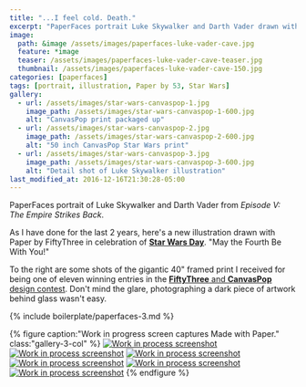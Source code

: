 ```yaml
---
title: "...I feel cold. Death."
excerpt: "PaperFaces portrait Luke Skywalker and Darth Vader drawn with Paper by 53 on an iPad."
image: 
  path: &image /assets/images/paperfaces-luke-vader-cave.jpg 
  feature: *image
  teaser: /assets/images/paperfaces-luke-vader-cave-teaser.jpg
  thumbnail: /assets/images/paperfaces-luke-vader-cave-150.jpg
categories: [paperfaces]
tags: [portrait, illustration, Paper by 53, Star Wars]
gallery:
  - url: /assets/images/star-wars-canvaspop-1.jpg
    image_path: /assets/images/star-wars-canvaspop-1-600.jpg
    alt: "CanvasPop print packaged up"
  - url: /assets/images/star-wars-canvaspop-2.jpg
    image_path: /assets/images/star-wars-canvaspop-2-600.jpg
    alt: "50 inch CanvasPop Star Wars print"
  - url: /assets/images/star-wars-canvaspop-3.jpg
    image_path: /assets/images/star-wars-canvaspop-3-600.jpg
    alt: "Detail shot of Luke Skywalker illustration"
last_modified_at: 2016-12-16T21:30:28-05:00
---
```


PaperFaces portrait of Luke Skywalker and Darth Vader from *Episode V: The Empire Strikes Back*.

As I have done for the last 2 years, here's a new illustration drawn with Paper by FiftyThree in celebration of [**Star Wars Day**](http://www.starwars.com/may-the-4th). "May the Fourth Be With You!"

To the right are some shots of the gigantic 40\" framed print I received for being one of eleven winning entries in the [**FiftyThree** and **CanvasPop** design contest](http://blog.fiftythree.com/canvaspop-design-contest-winners). Don't mind the glare, photographing a dark piece of artwork behind glass wasn't easy.

{% include boilerplate/paperfaces-3.md %}

{% figure caption:"Work in progress screen captures Made with Paper." class:"gallery-3-col" %}
[![Work in process screenshot](/assets/images/paperfaces-luke-vader-cave-process-1-600.jpg)](/assets/images/paperfaces-luke-vader-cave-process-1-lg.jpg) [![Work in process screenshot](/assets/images/paperfaces-luke-vader-cave-process-3-600.jpg)](/assets/images/paperfaces-luke-vader-cave-process-3-lg.jpg) [![Work in process screenshot](/assets/images/paperfaces-luke-vader-cave-process-4-600.jpg)](/assets/images/paperfaces-luke-vader-cave-process-4-lg.jpg) [![Work in process screenshot](/assets/images/paperfaces-luke-vader-cave-process-5-600.jpg)](/assets/images/paperfaces-luke-vader-cave-process-5-lg.jpg) [![Work in process screenshot](/assets/images/paperfaces-luke-vader-cave-process-6-600.jpg)](/assets/images/paperfaces-luke-vader-cave-process-6-lg.jpg) [![Work in process screenshot](/assets/images/paperfaces-luke-vader-cave-process-7-600.jpg)](/assets/images/paperfaces-luke-vader-cave-process-7-lg.jpg)
{% endfigure %}


